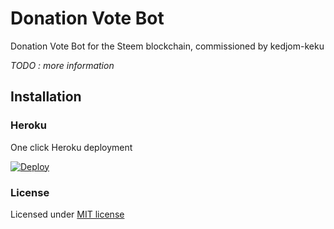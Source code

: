 # Donation Vote Bot

Donation Vote Bot for the Steem blockchain, commissioned by kedjom-keku

_TODO : more information_

## Installation

### Heroku

One click Heroku deployment

[![Deploy](https://www.herokucdn.com/deploy/button.png)](https://heroku.com/deploy?template=https://github.com/Steem-FOSSbot/donation-vote-bot)

### License

Licensed under [MIT license](/LICENSE)